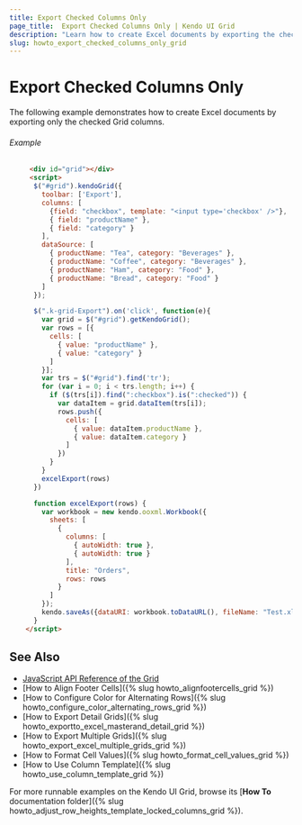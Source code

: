 ```yaml
---
title: Export Checked Columns Only
page_title:  Export Checked Columns Only | Kendo UI Grid
description: "Learn how to create Excel documents by exporting the checked columns only from a Kendo UI Grid widget."
slug: howto_export_checked_columns_only_grid
---
```


# Export Checked Columns Only

The following example demonstrates how to create Excel documents by exporting only the checked Grid columns.

###### Example

```html
     <div id="grid"></div>
     <script>
      $("#grid").kendoGrid({
        toolbar: ['Export'],
        columns: [
          {field: "checkbox", template: "<input type='checkbox' />"},
          { field: "productName" },
          { field: "category" }
        ],
        dataSource: [
          { productName: "Tea", category: "Beverages" },
          { productName: "Coffee", category: "Beverages" },
          { productName: "Ham", category: "Food" },
          { productName: "Bread", category: "Food" }
        ]
      });

      $(".k-grid-Export").on('click', function(e){
        var grid = $("#grid").getKendoGrid();
        var rows = [{
          cells: [
            { value: "productName" },
            { value: "category" }
          ]
        }];
        var trs = $("#grid").find('tr');
        for (var i = 0; i < trs.length; i++) {
          if ($(trs[i]).find(":checkbox").is(":checked")) {
            var dataItem = grid.dataItem(trs[i]);
            rows.push({
              cells: [
                { value: dataItem.productName },
                { value: dataItem.category }
              ]
            })
          }
        }
        excelExport(rows)
      })

      function excelExport(rows) {
        var workbook = new kendo.ooxml.Workbook({
          sheets: [
            {
              columns: [
                { autoWidth: true },
                { autoWidth: true }
              ],
              title: "Orders",
              rows: rows
            }
          ]
        });
        kendo.saveAs({dataURI: workbook.toDataURL(), fileName: "Test.xlsx"});
      }
    </script>
```

## See Also

* [JavaScript API Reference of the Grid](/api/javascript/ui/grid/configuration/excel)
* [How to Align Footer Cells]({% slug howto_alignfootercells_grid %})
* [How to Configure Color for Alternating Rows]({% slug howto_configure_color_alternating_rows_grid %})
* [How to Export Detail Grids]({% slug howto_exportto_excel_masterand_detail_grid %})
* [How to Export Multiple Grids]({% slug howto_export_excel_multiple_grids_grid %})
* [How to Format Cell Values]({% slug howto_format_cell_values_grid %})
* [How to Use Column Template]({% slug howto_use_column_template_grid %})

For more runnable examples on the Kendo UI Grid, browse its [**How To** documentation folder]({% slug howto_adjust_row_heights_template_locked_columns_grid %}).
